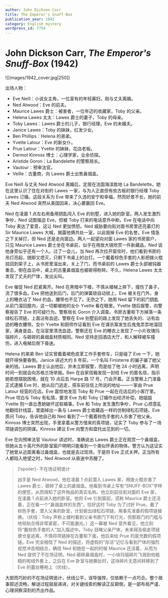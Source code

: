 ```yaml
---
author: John Dickson Carr
title: The Emperor's Snuff-Box
publication_year: 1942
category: English mystery
wordpress_id: 7754
---
```


# John Dickson Carr, <i>The Emperor's Snuff-Box</i> (1942)

![[images/1942_cover.jpg|250]]

出场人物：
- Eve Neill：小说女主角，一位富有的年轻寡妇，刚与丈夫离婚。
- Ned Atwood：Eve 的前夫。
- Maurice Lawes 爵士：被害者，一位年迈的收藏家，Toby 的父亲。
- Helena Lawes 太太：Lawes 爵士的妻子，Toby 的母亲。
- Toby Lawes：Lawes 爵士的儿子，银行经理，Eve 的未婚夫。
- Janice Lawes：Toby 的妹妹，红发少女。
- Ben Phillips：Helena 的弟弟。
- Yvette Latour：Eve 的新女仆。
- Prue Latour：Yvette 的妹妹，花店老板。
- Dermot Kinross 博士：心理学家，业余侦探。
- Aristide Goron：La Bandelette 的警察局长。
- Vautour：预审法官。
- Veille：古董商，向 Lawes 爵士出售鼻烟盒。

Eve Neill 与丈夫 Ned Atwood 离婚后，定居在法国海滨胜地 La Bandelette。她在这里认识了住在对街的 Lawes 一家，与为人正直但有些古板的银行经理 Toby Lawes 订婚。这段关系为 Eve 带来了久违的安宁和幸福，然而好景不长，她的前夫 Ned Atwood 突然从美国回来，决心要赢回 Eve。

Ned 在凌晨 1 点左右用备用钥匙闯入 Eve 的别墅，进入她的卧室。两人发生激烈争吵，Ned 试图强迫 Eve，但被 Toby 打来的电话意外中断。Eve 在电话中向 Toby 表达了爱意，这让 Ned 更加愤怒。Ned 威胁要向街对面书房里还亮着灯的 Sir Maurice Lawes 大喊，揭露他俩共处一室，以此毁掉 Eve 的名誉。Eve 情急之下关掉灯，但 Ned 还是走向窗边。两人一起望向对面 Lawes 家的书房窗户，只见 Maurice Lawes 爵士坐在书桌前，似乎在用放大镜欣赏一件新藏品，Ned 说他身旁似乎还有一个人。过了一会儿，当 Ned 再次拉开窗帘时，他们看到书房的吊灯亮起，随即又熄灭，只剩下书桌上的台灯。一个戴着棕色手套的人影把拨火棍挂回到架子上，从书房里溜出来，关上了门，而书桌前的 Lawes 爵士头部被钝器重击，倒在血泊中，桌上的古董鼻烟盒也被砸得粉碎。不久，Helena Lawes 太太发现了丈夫的尸体，发出尖叫。

Eve 催促 Ned 赶紧离开。Ned 在黑暗中下楼，不慎从楼梯上摔下，撞伤了鼻子，流了很多血。Eve 把他送到后门，后门的弹簧锁自动锁上，Eve 被关在门外，身上的睡衣沾了 Ned 的血，腰带也不见了。无奈之下，她用 Ned 留下的前门钥匙从前门溜回屋内，这一切都被她的女仆 Yvette 看在眼里。Yvette 随后报警，向警察报告了 Eve 的可疑行为。警察局长 Goron 介入调查。书房古董柜下方掉落一条绿松石项链，上面沾有血迹。警察在 Eve 别墅前的路上发现了她丢失的、沾有血迹的睡衣腰带。女仆 Yvette 和厨师作证看到 Eve 在谋杀案发生后鬼鬼祟祟地溜回家，满身是血，在浴室里清洗血迹。警察还在 Eve 的睡衣上发现了一小片玫瑰玛瑙碎片，与砸碎的鼻烟盒材质相同。Ned 坚持走回酒店大厅，和人解释被车撞伤，进入电梯后倒下昏迷。

Helena 的弟弟 Ben 证实曾戴着褐色皮革工作手套修车，只是碰了 Eve 一下，她就吓得快要昏倒。Janice 讲述大约 8 年前，一个名叫 Finisterre 的骗子骗了她父亲的钱。Lawes 爵士认出他后，并未立即报警，而是给了他 24 小时逃离，声明时间一到就会向苏格兰场举报。Ben 在自家信箱发现一封给 Eve 的匿名信，指示她若想摆脱困境，就在 10 点后去 Harpe 路 17 号，门会开着。正当警察上门准备正式逮捕 Eve 时，她从后门逃走，搭车前往信上所说的地址——一家由 Prue Latour 经营的花店。Eve 震惊地发现 Toby 和 Prue 一起在花店后的小客厅里。Prue 坦白与 Toby 有私情，要求 Eve 为和 Toby 订婚作出经济补偿，她姐姐 Yvette 则一直怂恿她破坏这桩婚事。Eve 和 Toby 发生激烈争吵，Prue 心烦意乱地翻找针线篮，里面掉出一条与 Lawes 爵士收藏品一样的仿制绿松石项链。Eve 质问 Toby，告诉他自己和 Ned 看到了一个戴着棕色手套的人杀害了他父亲。Kinross 博士突然出现，手里拿着从警方借来的真项链，证实了 Toby 参与了一场项链调包的阴谋。Kinross 建议 Eve 向警方和盘托出见到的一切。

Eve 在向预审法官 Vautour 讲述时，准确说出 Lawes 爵士正在观赏一个鼻烟盒，但她从五十英尺外的卧室窗户明明只能看到一个类似怀表的物体。警方认为这证实了她曾从近距离看过鼻烟盒，也就是去过现场，于是将 Eve 正式关押。正当所有人都陷入绝望之时，Ned Atwood 从昏迷中苏醒了。

> [!spoiler]- 不在场证明诡计
> 
> 凶手是 Ned Atwood，他在凌晨 1 点前潜入 Lawes 家，用拨火棍杀害了 Lawes 爵士，砸碎了桌上的鼻烟盒。他看到书桌上写有“SNUFF-BOX”字样的便签，从而得知了这件物品的真实名称。他立刻前往街对面的 Eve 家，在凌晨 1 点前进入她的卧室。他将 Eve 引到窗前，谎称 Maurice 爵士还活着，正在看一个“鼻烟盒样的东西”。恰好这时 Toby 为了讨好 Prue，戴了棕色手套，潜入父亲的卧室，计划偷出绿松石项链，用事先准备的假项链替换。（伏线：Toby 声称上楼时看到父亲书房门下有灯光，但那扇门的门槛与地毯贴合得非常紧密，不可能漏光。）这一幕被 Ned 意外看见，他立刻将“戴棕色手套的人”加入描述中。Toby 目睹父亲尸体，未来得及偷走项链便仓皇逃离，不慎将项链掉在古董柜下面，他后来给 Prue 的是充数的假项链。Eve 完全相信了 Ned 的描述，将虚假的“存活”记忆与看到尸体的强烈视觉冲击相结合，确信 Ned 和她在一起的时候 Maurice 还活着，从而为 Ned 提供了不在场证明。Ned 砸碎鼻烟盒时，一小块玛瑙碎片飞溅到他粗糙的呢绒外套上，之后在 Eve 卧室与她撕扯时，这块碎片无意间转移到了 Eve 的蕾丝睡袍上（伏线）。

大胆而巧妙的不在场证明诡计，伏线公平，误导强悍，仅依赖于一点巧合。整个故事叙述流畅，解谜过程层层递进，对关键线索的解读正反颠倒，是一部布局严谨、心理洞察深刻的杰出作品。

